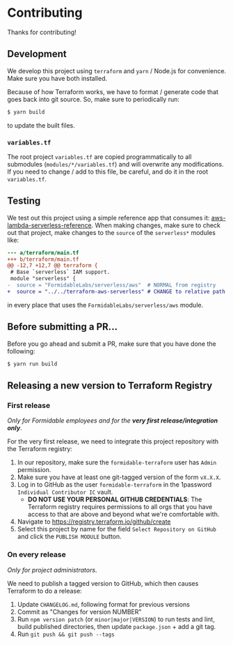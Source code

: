 Contributing
============

Thanks for contributing!

## Development

We develop this project using `terraform` and `yarn` / Node.js for convenience. Make sure you have both installed.

Because of how Terraform works, we have to format / generate code that goes back into git source. So, make sure to periodically run:

```sh
$ yarn build
```

to update the built files.

### `variables.tf`

The root project `variables.tf` are copied programmatically to all submodules (`modules/*/variables.tf`) and will overwrite any modifications. If you need to change / add to this file, be careful, and do it in the root `variables.tf`.

## Testing

We test out this project using a simple reference app that consumes it: [aws-lambda-serverless-reference](https://github.com/FormidableLabs/aws-lambda-serverless-reference). When making changes, make sure to check out that project, make changes to the `source` of the `serverless*` modules like:

```diff
--- a/terraform/main.tf
+++ b/terraform/main.tf
@@ -12,7 +12,7 @@ terraform {
 # Base `serverless` IAM support.
 module "serverless" {
-  source = "FormidableLabs/serverless/aws"  # NORMAL from registry
+  source = "../../terraform-aws-serverless" # CHANGE to relative path
```

in every place that uses the `FormidableLabs/serverless/aws` module.

## Before submitting a PR...

Before you go ahead and submit a PR, make sure that you have done the following:

```sh
$ yarn run build
```

## Releasing a new version to Terraform Registry

### First release

_Only for Formidable employees and for the **very first release/integration only**_.

For the very first release, we need to integrate this project repository with the Terraform registry:

1. In our repository, make sure the `formidable-terraform` user has `Admin` permission.
2. Make sure you have at least one git-tagged version of the form `vX.X.X`.
3. Log in to GitHub as the user `formidable-terraform` in the 1password `Individual Contributor IC` vault.
    - **DO NOT USE YOUR PERSONAL GITHUB CREDENTIALS**: The Terraform registry requires permissions to all orgs that you have access to that are above and beyond what we're comfortable with.
4. Navigate to https://registry.terraform.io/github/create
5. Select this project by name for the field `Select Repository on GitHub` and click the `PUBLISH MODULE` button.

### On every release

_Only for project administrators_.

We need to publish a tagged version to GitHub, which then causes Terraform to do a release:

1. Update `CHANGELOG.md`, following format for previous versions
2. Commit as "Changes for version NUMBER"
3. Run `npm version patch` (or `minor|major|VERSION`) to run tests and lint,
   build published directories, then update `package.json` + add a git tag.
4. Run `git push && git push --tags`
